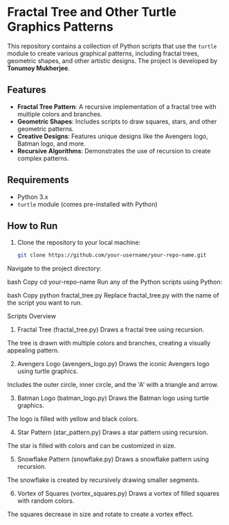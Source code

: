 
# Fractal Tree and Other Turtle Graphics Patterns

This repository contains a collection of Python scripts that use the `turtle` module to create various graphical patterns, including fractal trees, geometric shapes, and other artistic designs. The project is developed by **Tonumoy Mukherjee**.

## Features

- **Fractal Tree Pattern**: A recursive implementation of a fractal tree with multiple colors and branches.
- **Geometric Shapes**: Includes scripts to draw squares, stars, and other geometric patterns.
- **Creative Designs**: Features unique designs like the Avengers logo, Batman logo, and more.
- **Recursive Algorithms**: Demonstrates the use of recursion to create complex patterns.

## Requirements

- Python 3.x
- `turtle` module (comes pre-installed with Python)

## How to Run

1. Clone the repository to your local machine:
   ```bash
   git clone https://github.com/your-username/your-repo-name.git
Navigate to the project directory:

bash
Copy
cd your-repo-name
Run any of the Python scripts using Python:

bash
Copy
python fractal_tree.py
Replace fractal_tree.py with the name of the script you want to run.

Scripts Overview
1. Fractal Tree (fractal_tree.py)
Draws a fractal tree using recursion.

The tree is drawn with multiple colors and branches, creating a visually appealing pattern.

2. Avengers Logo (avengers_logo.py)
Draws the iconic Avengers logo using turtle graphics.

Includes the outer circle, inner circle, and the 'A' with a triangle and arrow.

3. Batman Logo (batman_logo.py)
Draws the Batman logo using turtle graphics.

The logo is filled with yellow and black colors.

4. Star Pattern (star_pattern.py)
Draws a star pattern using recursion.

The star is filled with colors and can be customized in size.

5. Snowflake Pattern (snowflake.py)
Draws a snowflake pattern using recursion.

The snowflake is created by recursively drawing smaller segments.

6. Vortex of Squares (vortex_squares.py)
Draws a vortex of filled squares with random colors.

The squares decrease in size and rotate to create a vortex effect.

